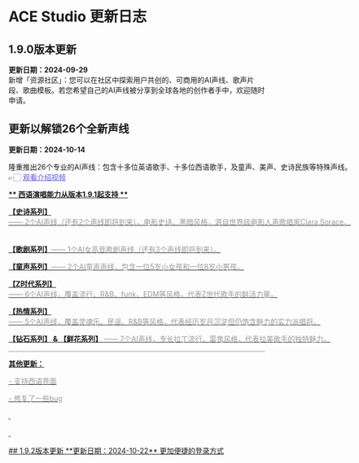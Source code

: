 # ACE Studio 更新日志
## 1.9.0版本更新
**更新日期：2024-09-29**  
新增「资源社区」：您可以在社区中探索用户共创的、可商用的AI声线、歌声片段、歌曲模板。若您希望自己的AI声线被分享到全球各地的创作者手中，欢迎随时申请。

## 更新以解锁26个全新声线
**更新日期：2024-10-14**  
<html><head>
<style>
p {
 line-height: 20px;
}
hr{
background-color:hsl(0,0%,60%);
}
</style>
<head/><body>
 <p><span class="text-only" style="line-height:20px;white-space:pre;" data-eleid="6">隆重推出26个专业的AI声线：包含十多位英语歌手、十多位西语歌手，及童声、美声、史诗民族等特殊声线。 <br>👉🏻 </span><a target="_blank" rel="noopener noreferrer" href="https://www.bilibili.com/video/BV1KJm5YVExX/?vd_source=eb4e09d4cff3c765392c2ae62629c5b7"><span style="color:hsl(241,100%,67%);"><span class="text-only" style="white-space:pre;" data-eleid="7"><u>观看介绍视频</u></span></span></p>
<p></p>
 <p><span class="text-only" style="line-height:20px;white-space:pre;" data-eleid="9"><strong>** 西语演唱能力从版本1.9.1起支持 **</strong></span><br></p>
 <p><span class="text-only" style="line-height:20px;white-space:pre;" data-eleid="12"><strong>【史诗系列】</strong></span><span style="color:hsl(0,0%,60%);"><span class="text-only" style="white-space:pre;" data-eleid="13">—— 2个AI声线（还有2个声线即将到来），电影史诗、黑暗风格，源自世界级电影人声歌唱家Clara Sorace。
</span></span><br></p>
 <p><span class="text-only" style="line-height:20px;white-space:pre;" data-eleid="16"><strong>【歌剧系列】</strong></span><span style="color:hsl(0,0%,60%);"><span class="text-only" style="white-space:pre;" data-eleid="17">—— 1个AI女高音歌剧声线（还有3个声线即将到来）。</span></span><br></p>
 <p><span class="text-only" style="line-height:20px;white-space:pre;" data-eleid="20"><strong>【童声系列】</strong></span><span style="color:hsl(0,0%,60%);"><span class="text-only" style="white-space:pre;" data-eleid="21">—— 2个AI童声声线，包含一位5岁小女孩和一位8岁小男孩。</span></span><br></p>
 <p><span class="text-only" style="line-height:20px;white-space:pre;" data-eleid="24"><strong>【Z时代系列】</strong></span><span style="color:hsl(0,0%,60%);"><span class="text-only" style="white-space:pre;" data-eleid="25">—— 6个AI声线，覆盖流行、R&amp;B、funk、EDM等风格，代表Z世代歌手的鲜活力量。</span></span><br></p>
 <p><span class="text-only" style="line-height:20px;white-space:pre;" data-eleid="28"><strong>【热情系列】</strong></span><span style="color:hsl(0,0%,60%);"><span class="text-only" style="white-space:pre;" data-eleid="29">—— 5个AI声线，覆盖灵魂乐、民谣、R&amp;B等风格，代表经历岁月沉淀但仍饱含魅力的实力派唱将。</span></span> <br></p>
 <p><span class="text-only" style="line-height:20px;white-space:pre;" data-eleid="28"><strong>【钻石系列】 &amp; 【鲜花系列】 </strong></span><span style="color:hsl(0,0%,60%);"><span class="text-only" style="white-space:pre;" data-eleid="29">—— 7个AI声线，专长拉丁流行、雷鬼风格，代表拉美歌手的独特魅力。</span></span> <br></p>
<hr>
<p><span class="text-only" style="line-height:20px;white-space:pre;" data-eleid="34"><strong>其他更新：</strong></span></p>
 <p><span class="text-only" style="line-height:20px;white-space:pre;color:hsl(0,0%,60%);" data-eleid="37">- 支持西语界面</span></p>
 <p><span class="text-only" style="line-height:20px;white-space:pre;color:hsl(0,0%,60%);" data-eleid="39">- 修复了一些bug</span></p>
 <p>&nbsp;</p>
 <p>&nbsp;</p>
</p>
</body></html>
## 1.9.2版本更新
**更新日期：2024-10-22**  
更加便捷的登录方式